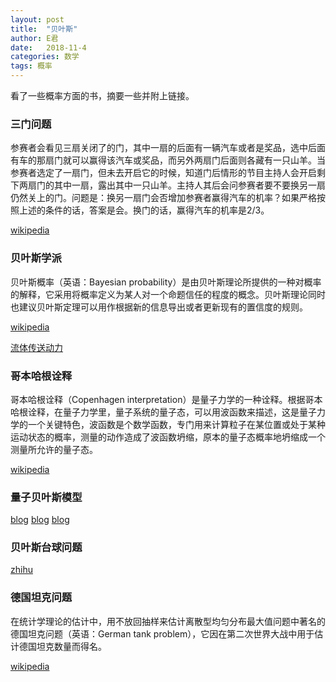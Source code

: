 ```yaml
---
layout: post
title:  "贝叶斯"
author: E君
date:   2018-11-4
categories: 数学
tags: 概率
---
```

看了一些概率方面的书，摘要一些并附上链接。

### 三门问题
参赛者会看见三扇关闭了的门，其中一扇的后面有一辆汽车或者是奖品，选中后面有车的那扇门就可以赢得该汽车或奖品，而另外两扇门后面则各藏有一只山羊。当参赛者选定了一扇门，但未去开启它的时候，知道门后情形的节目主持人会开启剩下两扇门的其中一扇，露出其中一只山羊。主持人其后会问参赛者要不要换另一扇仍然关上的门。问题是：换另一扇门会否增加参赛者赢得汽车的机率？如果严格按照上述的条件的话，答案是会。换门的话，赢得汽车的机率是2/3。

[wikipedia](https://zh.wikipedia.org/wiki/%E8%92%99%E6%8F%90%E9%9C%8D%E7%88%BE%E5%95%8F%E9%A1%8C)

### 贝叶斯学派

贝叶斯概率（英语：Bayesian probability）是由贝叶斯理论所提供的一种对概率的解释，它采用将概率定义为某人对一个命题信任的程度的概念。贝叶斯理论同时也建议贝叶斯定理可以用作根据新的信息导出或者更新现有的置信度的规则。

[wikipedia](https://zh.wikipedia.org/wiki/%E8%B4%9D%E5%8F%B6%E6%96%AF%E6%A6%82%E7%8E%87)

[流体传送动力](http://blog.ilc.edu.tw/blog/index.php?op=printView&articleId=628152&blogId=33949)

### 哥本哈根诠释

哥本哈根诠释（Copenhagen interpretation）是量子力学的一种诠释。根据哥本哈根诠释，在量子力学里，量子系统的量子态，可以用波函数来描述，这是量子力学的一个关键特色，波函数是个数学函数，专门用来计算粒子在某位置或处于某种运动状态的概率，测量的动作造成了波函数坍缩，原本的量子态概率地坍缩成一个测量所允许的量子态。

[wikipedia](https://zh.wikipedia.org/wiki/%E5%93%A5%E6%9C%AC%E5%93%88%E6%A0%B9%E8%A9%AE%E9%87%8B)

### 量子贝叶斯模型

[blog](http://zhishifenzi.blog.caixin.com/archives/166308)
[blog](http://blog.sciencenet.cn/blog-677221-1054026.html)
[blog](https://zhibeifw.com/va/mzyylzdewzylzbysmxyjlzfjxmlzzds)


### 贝叶斯台球问题



[zhihu](https://zhuanlan.zhihu.com/p/41069540)

### 德国坦克问题

在统计学理论的估计中，用不放回抽样来估计离散型均匀分布最大值问题中著名的德国坦克问题（英语：German tank problem），它因在第二次世界大战中用于估计德国坦克数量而得名。

[wikipedia](https://zh.wikipedia.org/zh-hans/%E5%BE%B7%E5%9B%BD%E5%9D%A6%E5%85%8B%E9%97%AE%E9%A2%98)

